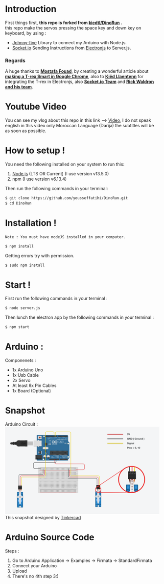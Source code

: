 # Introduction

First things first, **this repo is forked from [kiedtl/DinoRun](https://github.com/kiedtl/DinoRun) .**  
this repo make the servos pressing the space key and down key on keyboard, by using : 

 - [Johnny-five](https://github.com/rwaldron/johnny-five) Library to connect my Arduino with Node.js.
 - [Socket.io](https://github.com/socketio/socket.io) Sending Instructions from [Electronjs](https://www.electronjs.org/) to Server.js.

### Regards
A huge thanks to [**Mostafa Fouad**](https://github.com/teefouad), by creating a wonderful article about [**making a T-rex Smart in Google Chrome**](https://medium.com/@TeeFouad/making-the-t-rex-smarter-ebf9aea0660f), also to  [**Kiëd Llaentenn**](https://github.com/kiedtl) for integrating the T-rex in Electronjs, also [**Socket.io Team**](https://github.com/socketio) and [**Rick Waldron
 and his team**](https://github.com/rwaldron).

 # Youtube Video
 You can see my vlog about this repo in this link --> [Video](https://youtu.be/ZEcvsIrnE6o), I do not speak english in this video only Moroccan Language (Darija) the subtitles will be as soon as possible.
 
# How to setup !

You need the following installed on your system to run this:

 1. [Node.js](https://nodejs.org/en/) (LTS OR Current) (I use version v13.5.0)
 2. npm (I use version v6.13.4)

Then run the following commands in your terminal:


```sh
$ git clone https://github.com/yousseffatihi/DinoRun.git
$ cd DinoRun
```

# Installation !
`Note : You must have nodeJS installed in your computer.`

```sh
$ npm install
```
Getting errors try with permission.
```sh
$ sudo npm install
```

# Start !
First run the following commands in your terminal :
```sh
$ node server.js
```
Then lunch the electron app by the following commands in your terminal :
```sh
$ npm start
```

# Arduino :

Componenets :
  - 1x Arduino Uno
  - 1x Usb Cable
  - 2x Servo
  - At least 6x Pin Cables
  - 1x Board (Optional)

# Snapshot

Arduino Circuit : 
![](Circuit.png)
This snapshot designed by [Tinkercad](https://www.tinkercad.com/things/8aU1buNOmLk)

# Arduino Source Code
Steps :
 
 1. Go to Arduino Application -> Examples -> Firmata -> StandardFirmata
 2. Connect your Arduino
 3. Upload
 4. There's no 4th step 3:)